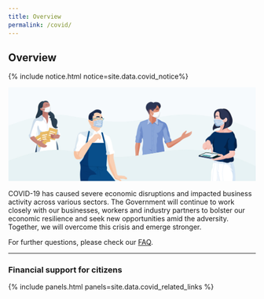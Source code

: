 ```yaml
---
title: Overview
permalink: /covid/
---
```


## Overview

{% include notice.html notice=site.data.covid_notice%}

![COVID Overview](/images/covid/Covid_Overview.jpg)

COVID-19 has caused severe economic disruptions and impacted business activity across various sectors. The Government will continue to work closely with our businesses, workers and industry partners to bolster our economic resilience and seek new opportunities amid the adversity. Together, we will overcome this crisis and emerge stronger.

For further questions, please check our [FAQ](/covid-19-faqs/).

---

### Financial support for citizens

{% include panels.html panels=site.data.covid_related_links %}
